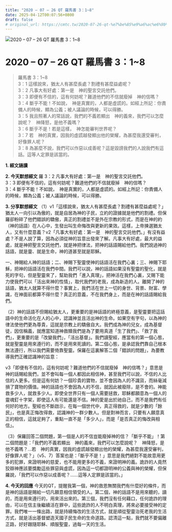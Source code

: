 ```yaml
---
title: "2020 – 07 – 26 QT 羅馬書 3：1~8"
date: 2025-04-12T00:07:56+0800
draft: false
# original_url: https://cmtc.tw/2020-07-26-qt-%e7%be%85%e9%a6%ac%e6%9b%b8-3%ef%bc%9a18
---
```


![2020 – 07 – 26 QT 羅馬書 3：1\~8](/images/qt.jpg   "2020 – 07 – 26 QT 羅馬書 3：1\~8")

# 2020 – 07 – 26 QT 羅馬書 3：1\~8

> 羅馬書 3：1\~8  
> 3：1 這樣說來，猶太人有甚麼長處？割禮有甚麼益處呢？  
> 3：2 凡事大有好處：第一是　神的聖言交託他們。  
> 3：3 即便有不信的，這有何妨呢？難道他們的不信就廢掉　神的信嗎？  
> 3：4 斷乎不能！不如說，　神是真實的，人都是虛謊的。如經上所記：你責備人的時候，顯為公義；被人議論的時候，可以得勝。  
> 3：5 我且照著人的常話說，我們的不義若顯出　神的義來，我們可以怎麼說呢？　神降怒，是他不義嗎？  
> 3：6 斷乎不是！若是這樣，　神怎能審判世界呢？  
> 3：7 若　神的真實，因我的虛謊越發顯出他的榮耀，為甚麼我還受審判，好像罪人呢？  
> 3：8 為甚麼不說，我們可以作惡以成善呢？這是毀謗我們的人說我們有這話。這等人定罪是該當的。

**1. 經文誦讀**

**2.  今天默想經文**
羅 3：2 凡事大有好處：第一是　神的聖言交託他們。  
3：3 即便有不信的，這有何妨呢？難道他們的不信就廢掉　神的信嗎？  
3：4 斷乎不能！不如說，　神是真實的，人都是虛謊的。如經上所記：你責備人的時候，顯為公義；被人議論的時候，可以得勝。

**3. 分享默想經文**
（1）v1「這樣說來，猶太人有甚麼長處？割禮有甚麼益處呢？」猶太人一向引以為傲的，就是自居為神的子民，立約的證據就是他們的割禮。但保羅卻粉碎了他們錯誤的驕傲，真正的割禮並不是外在宗教的形式，而是在神的約（神的話語）在人心中，生發出叫生命悔改與更新的果效。這樣，上帝揀選猶太人，又有什麼意義？v2「凡事大有好處：第一是　神的聖言交託他們。」有沒有益處？不是人說了算，因為必須從神的旨意出發來了解。凡事大有好處，最大的益處，就是神把聖言交託他們，就是神把律法，把神的話語賜給他們。我們說過神的話語，就是靈、就是生命，神的道甚至就是耶穌。

一、神賜給人神的話語；二、神賜下聖靈使神的話語活在我們心裏；三、神賜下耶穌，把神的話語活在我們中間。我們可以說，神的話語如果沒有聖靈的聖化，就是死的字句，但是聖靈來了，幫助我們「進入真理」，把神活在我們心裏，又賜下能力使我們可以「活出來神的性情」，取代我們的老我，成為新造的人。離開了神的話語，猶太人就算不得什麼？事實上，我們活在世上一切的身世、背景、財富、學識，在神面前都算不得什麼？真正的意義，不在我們身上，而是在神的話語賜給我們。

（2）神的話語不但賜給猶太人，更重要的是神話語的終極意義，是聖靈要把這話語中的生命活化在人的心中，認識神並且活出神的生命。如果空有字句，以為神的律法使他們更為尊貴，這就是宗教上的驕傲自大。我們成為神的兒女，成為基督徒，因信稱義，就應當知道神救贖我們是為了要用真道「生了我們」、「救了我們」，更重要的是「改變我們」，「活出基督」。我們讀聖經，應當有的第一個心態，就是聖靈是用來遵行的，而不是用來死讀的。第二個心態，是承認我們靠自己根本無法遵行，所以我們需要倚靠聖靈。保羅在這裏解答二個「錯誤的問題」，為要教導我們正確認識神的旨意：

v3「即便有不信的，這有何妨呢？難道他們的不信就廢掉　神的信嗎？」意思是神的話賜給我們，並不會叫每一個人都因此相信神，甚至我們可以說，不信的人比信的人更多。但是這有何妨？一個珍貴的寶物，並不會因為人的不識貨，而絲毫減損了寶物的價值。神的話語也不會因為人的不信，就因此被廢除，是不會的。神能救多少人，就救多少人。即使全世界只有一個人需要拯救，耶穌都願意為一個人的靈魂釘十字架，即使這人有可能還是不信。神的愛是出於祂自己，而不是我們有任何好的地方。聖經也不斷啟示，在每一個世代中，真正得救的，就是少數的「餘民」，也是真正悔改得救，認識神的一群少數人。但是對神而言，只要有人願意真正的相信，這就足夠了，重點一直不是「多少人」，而是「是否真正的悔改與相信」。

（3）保羅回答二個問題，第一個是人的不信豈能廢掉神的信？「斷乎不能」！第二個問題是：「我們的不義若顯出　神的義來，我們可以怎麼說呢？　神降怒，是他不義嗎？…若　神的真實，因我的虛謊越發顯出他的榮耀，為甚麼我還受審判，好像罪人呢？」（v5、7）答案也是：「斷乎不是！」意思是我們絕對不能故意用更多的犯罪，來證明神的慈愛，也不能用更多的不義，來證明神的義。詭詐的人竟然狡辯神應該要獎勵這些罪惡與虛謊，因為這一切都證明神的公義與神的榮耀，但保羅說，「我們可以作惡以成善呢？……這等人定罪是該當的。」

**4. 今天的回應**
今天的QT，提醒我第一個，神的救恩無關我們有什麼好的條件，而是神的話語是賜給一切凡願意相信領受的人。第二個，神的話語不是用來聽的，讀的，而是用來遵行的，用來活出來的。第三個，我們沒有任何藉口，任何詭詐的理由，可以在信主後繼續活在罪中，這些詭詐的人不明白真理，將來必要接受神的定罪。我們唯一一條出路，就是持續悔改的生活方式，就是順從聖靈治死老我的生活方式，就是活出基督塑造天國子民生命的生命道路。認清這一點，我們就不要偏離正路，好好跟隨耶穌、順服聖靈，過每一天的生活。
